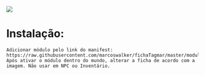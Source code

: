 ![](vwn/exemploficha.gif)

# Instalação:
    Adicionar módulo pelo link do manifest: https://raw.githubusercontent.com/marcoswalker/fichaTagmar/master/module.json.
    Após ativar o módulo dentro do mundo, alterar a ficha de acordo com a imagem. Não usar em NPC ou Inventário.